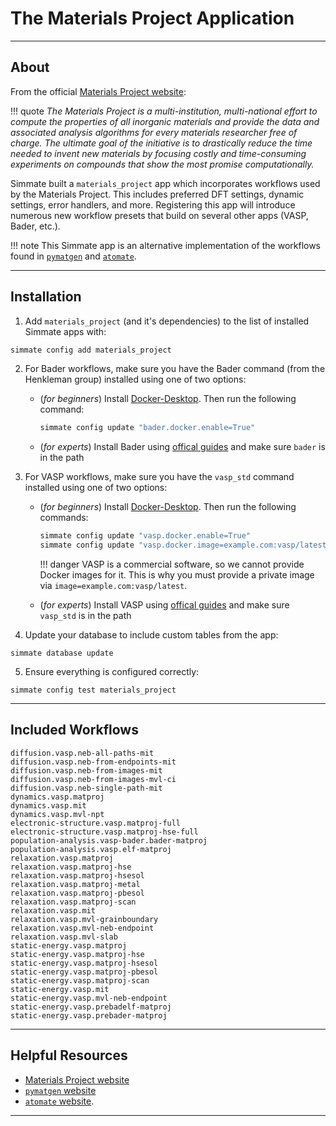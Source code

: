 # The Materials Project Application

--------------------------------------------------------------------------------

## About

From the official [Materials Project website](https://next-gen.materialsproject.org/about):

!!! quote
    *The Materials Project is a multi-institution, multi-national effort to compute the properties of all inorganic materials and provide the data and associated analysis algorithms for every materials researcher free of charge. The ultimate goal of the initiative is to drastically reduce the time needed to invent new materials by focusing costly and time-consuming experiments on compounds that show the most promise computationally.*

Simmate built a `materials_project` app which incorporates workflows used by the Materials Project. This includes preferred DFT settings, dynamic settings, error handlers, and more. Registering this app will introduce numerous new workflow presets that build on several other apps (VASP, Bader, etc.).

!!! note
    This Simmate app is an alternative implementation of the workflows found in [`pymatgen`](https://pymatgen.org/index.html) and [`atomate`](https://atomate.org/).

--------------------------------------------------------------------------------

## Installation

1. Add `materials_project` (and it's dependencies) to the list of installed Simmate apps with:
``` bash
simmate config add materials_project
```

2. For Bader workflows, make sure you have the Bader command (from the Henkleman group) installed using one of two options:
      - (*for beginners*) Install [Docker-Desktop](https://www.docker.com/products/docker-desktop/). Then run the following command:
          ``` bash
          simmate config update "bader.docker.enable=True"
          ```
      - (*for experts*) Install Bader using [offical guides](http://theory.cm.utexas.edu/henkelman/code/bader/) and make sure `bader` is in the path

3. For VASP workflows, make sure you have the `vasp_std` command installed using one of two options:
      - (*for beginners*) Install [Docker-Desktop](https://www.docker.com/products/docker-desktop/). Then run the following commands:
          ``` bash
          simmate config update "vasp.docker.enable=True"
          simmate config update "vasp.docker.image=example.com:vasp/latest"
          ```

        !!! danger
            VASP is a commercial software, so we cannot provide Docker images for it. This is why you must provide a private image via `image=example.com:vasp/latest`.

      - (*for experts*) Install VASP using [offical guides](https://www.vasp.at/) and make sure `vasp_std` is in the path

4. Update your database to include custom tables from the app:
``` shell
simmate database update
```

5. Ensure everything is configured correctly:
``` shell
simmate config test materials_project
```

--------------------------------------------------------------------------------

## Included Workflows

```
diffusion.vasp.neb-all-paths-mit
diffusion.vasp.neb-from-endpoints-mit
diffusion.vasp.neb-from-images-mit
diffusion.vasp.neb-from-images-mvl-ci
diffusion.vasp.neb-single-path-mit
dynamics.vasp.matproj
dynamics.vasp.mit
dynamics.vasp.mvl-npt
electronic-structure.vasp.matproj-full
electronic-structure.vasp.matproj-hse-full
population-analysis.vasp-bader.bader-matproj
population-analysis.vasp.elf-matproj
relaxation.vasp.matproj
relaxation.vasp.matproj-hse
relaxation.vasp.matproj-hsesol
relaxation.vasp.matproj-metal
relaxation.vasp.matproj-pbesol
relaxation.vasp.matproj-scan
relaxation.vasp.mit
relaxation.vasp.mvl-grainboundary
relaxation.vasp.mvl-neb-endpoint
relaxation.vasp.mvl-slab
static-energy.vasp.matproj
static-energy.vasp.matproj-hse
static-energy.vasp.matproj-hsesol
static-energy.vasp.matproj-pbesol
static-energy.vasp.matproj-scan
static-energy.vasp.mit
static-energy.vasp.mvl-neb-endpoint
static-energy.vasp.prebadelf-matproj
static-energy.vasp.prebader-matproj
```

--------------------------------------------------------------------------------

## Helpful Resources

 - [Materials Project website](https://next-gen.materialsproject.org/)
 - [`pymatgen` website](https://pymatgen.org/index.html)
 - [`atomate` website](https://atomate.org/).

--------------------------------------------------------------------------------
